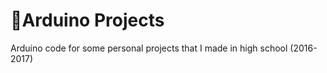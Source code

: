 # :battery:Arduino Projects
Arduino code for some personal projects that I made in high school (2016-2017)
